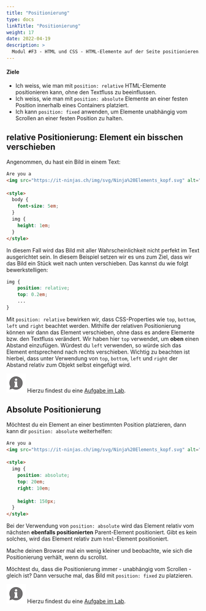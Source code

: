 ```yaml
---
title: "Positionierung"
type: docs
linkTitle: "Positionierung"
weight: 17
date: 2022-04-19
description: >
  Modul #F3 - HTML und CSS - HTML-Elemente auf der Seite positionieren.
---
```


#### Ziele

- Ich weiss, wie man mit `position: relative` HTML-Elemente positionieren kann, ohne den Textfluss zu beeinflussen.
- Ich weiss, wie man mit `position: absolute` Elemente an einer festen Position innerhalb eines Containers platziert.
- Ich kann `position: fixed` anwenden, um Elemente unabhängig vom Scrollen an einer festen Position zu halten.

## relative Positionierung: Element ein bisschen verschieben

Angenommen, du hast ein Bild in einem Text:

```html
Are you a
<img src="https://it-ninjas.ch/img/svg/Ninja%20Elements_kopf.svg" alt="" />?

<style>
  body {
    font-size: 5em;
  }
  img {
    height: 1em;
  }
</style>
```

In diesem Fall wird das Bild mit aller Wahrscheinlichkeit nicht perfekt im Text ausgerichtet sein. In diesem Beispiel setzen wir es uns zum Ziel, dass wir das Bild ein Stück weit nach unten verschieben. Das kannst du wie folgt bewerkstelligen:

```css
img {
    position: relative;
    top: 0.2em;
    ...
}
```

Mit `position: relative` bewirken wir, dass CSS-Properties wie `top`, `bottom`, `left` und `right` beachtet werden. Mithilfe der relativen Positionierung können wir dann das Element verschieben, ohne dass es andere Elemente bzw. den Textfluss verändert. Wir haben hier `top` verwendet, um **oben** einen Abstand einzufügen. Würdest du `left` verwenden, so würde sich das Element entsprechend nach rechts verschieben. Wichtig zu beachten ist hierbei, dass unter Verwendung von `top`, `bottom`, `left` und `right` der Abstand relativ zum Objekt selbst eingefügt wird.

![asset](/images/hint.png) Hierzu findest du eine [Aufgabe im Lab](../../../../labs/web/html_css/02_css).

## Absolute Positionierung

Möchtest du ein Element an einer bestimmten Position platzieren, dann kann dir `position: absolute` weiterhelfen:

```html
Are you a
<img src="https://it-ninjas.ch/img/svg/Ninja%20Elements_kopf.svg" alt="" />?

<style>
  img {
    position: absolute;
    top: 20em;
    right: 10em;

    height: 150px;
  }
</style>
```

Bei der Verwendung von `position: absolute` wird das Element relativ vom nächsten **ebenfalls positionierten** Parent-Element positioniert. Gibt es kein solches, wird das Element relativ zum `html`-Element positioniert.

Mache deinen Browser mal ein wenig kleiner und beobachte, wie sich die Positionierung verhält, wenn du scrollst.

Möchtest du, dass die Positionierung immer - unabhängig vom Scrollen - gleich ist? Dann versuche mal, das Bild mit `position: fixed` zu platzieren.

![asset](/images/hint.png) Hierzu findest du eine [Aufgabe im Lab](../../../../labs/web/html_css/02_css).
